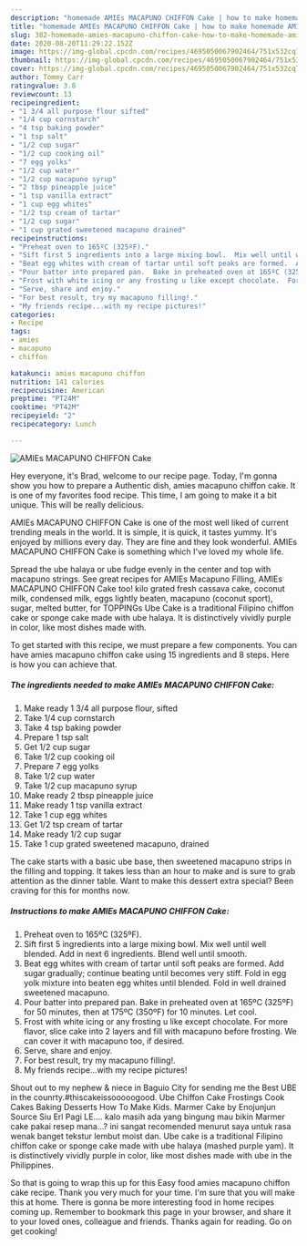 ```yaml
---
description: "homemade AMIEs MACAPUNO CHIFFON Cake | how to make homemade AMIEs MACAPUNO CHIFFON Cake"
title: "homemade AMIEs MACAPUNO CHIFFON Cake | how to make homemade AMIEs MACAPUNO CHIFFON Cake"
slug: 382-homemade-amies-macapuno-chiffon-cake-how-to-make-homemade-amies-macapuno-chiffon-cake
date: 2020-08-20T11:29:22.152Z
image: https://img-global.cpcdn.com/recipes/4695050067902464/751x532cq70/amies-macapuno-chiffon-cake-recipe-main-photo.jpg
thumbnail: https://img-global.cpcdn.com/recipes/4695050067902464/751x532cq70/amies-macapuno-chiffon-cake-recipe-main-photo.jpg
cover: https://img-global.cpcdn.com/recipes/4695050067902464/751x532cq70/amies-macapuno-chiffon-cake-recipe-main-photo.jpg
author: Tommy Carr
ratingvalue: 3.8
reviewcount: 13
recipeingredient:
- "1 3/4 all purpose flour sifted"
- "1/4 cup cornstarch"
- "4 tsp baking powder"
- "1 tsp salt"
- "1/2 cup sugar"
- "1/2 cup cooking oil"
- "7 egg yolks"
- "1/2 cup water"
- "1/2 cup macapuno syrup"
- "2 tbsp pineapple juice"
- "1 tsp vanilla extract"
- "1 cup egg whites"
- "1/2 tsp cream of tartar"
- "1/2 cup sugar"
- "1 cup grated sweetened macapuno drained"
recipeinstructions:
- "Preheat oven to 165ºC (325ºF)."
- "Sift first 5 ingredients into a large mixing bowl.  Mix well until well blended.  Add in next 6 ingredients.  Blend well until smooth."
- "Beat egg whites with cream of tartar until soft peaks are formed.  Add sugar gradually; continue beating until becomes very stiff.  Fold in egg yolk mixture into beaten egg whites until blended.  Fold in well drained sweetened macapuno."
- "Pour batter into prepared pan.  Bake in preheated oven at 165ºC (325ºF) for 50 minutes, then at 175ºC (350ºF) for 10 minutes.  Let cool."
- "Frost with white icing or any frosting u like except chocolate.  For more flavor, slice cake into 2 layers and fill with macapuno before frosting.  We can cover it with macapuno too, if desired."
- "Serve, share and enjoy."
- "For best result, try my macapuno filling!."
- "My friends recipe...with my recipe pictures!"
categories:
- Recipe
tags:
- amies
- macapuno
- chiffon

katakunci: amies macapuno chiffon 
nutrition: 141 calories
recipecuisine: American
preptime: "PT24M"
cooktime: "PT42M"
recipeyield: "2"
recipecategory: Lunch

---
```



![AMIEs MACAPUNO CHIFFON Cake](https://img-global.cpcdn.com/recipes/4695050067902464/751x532cq70/amies-macapuno-chiffon-cake-recipe-main-photo.jpg)

Hey everyone, it's Brad, welcome to our recipe page. Today, I'm gonna show you how to prepare a Authentic dish, amies macapuno chiffon cake. It is one of my favorites food recipe. This time, I am going to make it a bit unique. This will be really delicious.

AMIEs MACAPUNO CHIFFON Cake is one of the most well liked of current trending meals in the world. It is simple, it is quick, it tastes yummy. It's enjoyed by millions every day. They are fine and they look wonderful. AMIEs MACAPUNO CHIFFON Cake is something which I've loved my whole life.

Spread the ube halaya or ube fudge evenly in the center and top with macapuno strings. See great recipes for AMIEs Macapuno Filling, AMIEs MACAPUNO CHIFFON Cake too! kilo grated fresh cassava cake, coconut milk, condensed milk, eggs lightly beaten, macapuno (coconut sport), sugar, melted butter, for TOPPINGs Ube Cake is a traditional Filipino chiffon cake or sponge cake made with ube halaya. It is distinctively vividly purple in color, like most dishes made with.


To get started with this recipe, we must prepare a few components. You can have amies macapuno chiffon cake using 15 ingredients and 8 steps. Here is how you can achieve that.

<!--inarticleads1-->

##### The ingredients needed to make AMIEs MACAPUNO CHIFFON Cake:

1. Make ready 1 3/4 all purpose flour, sifted
1. Take 1/4 cup cornstarch
1. Take 4 tsp baking powder
1. Prepare 1 tsp salt
1. Get 1/2 cup sugar
1. Take 1/2 cup cooking oil
1. Prepare 7 egg yolks
1. Take 1/2 cup water
1. Take 1/2 cup macapuno syrup
1. Make ready 2 tbsp pineapple juice
1. Make ready 1 tsp vanilla extract
1. Take 1 cup egg whites
1. Get 1/2 tsp cream of tartar
1. Make ready 1/2 cup sugar
1. Take 1 cup grated sweetened macapuno, drained


The cake starts with a basic ube base, then sweetened macapuno strips in the filling and topping. It takes less than an hour to make and is sure to grab attention as the dinner table. Want to make this dessert extra special? Been craving for this for months now. 

<!--inarticleads2-->

##### Instructions to make AMIEs MACAPUNO CHIFFON Cake:

1. Preheat oven to 165ºC (325ºF).
1. Sift first 5 ingredients into a large mixing bowl.  Mix well until well blended.  Add in next 6 ingredients.  Blend well until smooth.
1. Beat egg whites with cream of tartar until soft peaks are formed.  Add sugar gradually; continue beating until becomes very stiff.  Fold in egg yolk mixture into beaten egg whites until blended.  Fold in well drained sweetened macapuno.
1. Pour batter into prepared pan.  Bake in preheated oven at 165ºC (325ºF) for 50 minutes, then at 175ºC (350ºF) for 10 minutes.  Let cool.
1. Frost with white icing or any frosting u like except chocolate.  For more flavor, slice cake into 2 layers and fill with macapuno before frosting.  We can cover it with macapuno too, if desired.
1. Serve, share and enjoy.
1. For best result, try my macapuno filling!.
1. My friends recipe...with my recipe pictures!


Shout out to my nephew &amp; niece in Baguio City for sending me the Best UBE in the counrty.#thiscakeissooooogood. Ube Chiffon Cake Frostings Cook Cakes Baking Desserts How To Make Kids. Marmer Cake by Enojunjun Source Siu Erl Pagi LE…. kalo masih ada yang bingung mau bikin Marmer cake pakai resep mana…? ini sangat recomended menurut saya untuk rasa wenak banget tekstur lembut moist dan. Ube cake is a traditional Filipino chiffon cake or sponge cake made with ube halaya (mashed purple yam). It is distinctively vividly purple in color, like most dishes made with ube in the Philippines. 

So that is going to wrap this up for this Easy food amies macapuno chiffon cake recipe. Thank you very much for your time. I'm sure that you will make this at home. There is gonna be more interesting food in home recipes coming up. Remember to bookmark this page in your browser, and share it to your loved ones, colleague and friends. Thanks again for reading. Go on get cooking!

